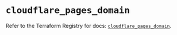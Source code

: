 # `cloudflare_pages_domain`

Refer to the Terraform Registry for docs: [`cloudflare_pages_domain`](https://registry.terraform.io/providers/cloudflare/cloudflare/5.6.0/docs/resources/pages_domain).
